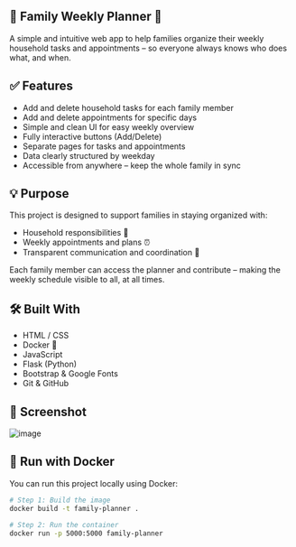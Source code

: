 ## 🧹 Family Weekly Planner 📅

A simple and intuitive web app to help families organize their weekly household tasks and appointments – so everyone always knows who does what, and when.

## ✅ Features

- Add and delete household tasks for each family member
- Add and delete appointments for specific days
- Simple and clean UI for easy weekly overview
- Fully interactive buttons (Add/Delete)
- Separate pages for tasks and appointments
- Data clearly structured by weekday
- Accessible from anywhere – keep the whole family in sync

## 💡 Purpose

This project is designed to support families in staying organized with:
- Household responsibilities 🧽
- Weekly appointments and plans ⏰
- Transparent communication and coordination 💬

Each family member can access the planner and contribute – making the weekly schedule visible to all, at all times.

## 🛠️ Built With

- HTML / CSS
- Docker 🐳
- JavaScript
- Flask (Python)
- Bootstrap & Google Fonts
- Git & GitHub

## 📸 Screenshot

![image](https://github.com/user-attachments/assets/4ad12c0e-02f6-4db3-8784-f55ea6b8ffe1)

## 🐳 Run with Docker

You can run this project locally using Docker:

```bash
# Step 1: Build the image
docker build -t family-planner .

# Step 2: Run the container
docker run -p 5000:5000 family-planner
